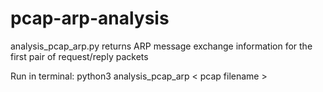 # pcap-arp-analysis

analysis_pcap_arp.py returns ARP message exchange information for the first pair of request/reply packets 

Run in terminal: python3 analysis_pcap_arp < pcap filename >
